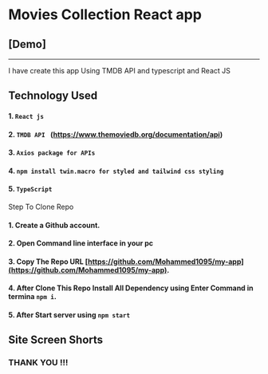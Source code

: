 # Movies Collection React app

## [Demo]

---

I have create this app Using TMDB API and typescript and React JS

## Technology Used

#### 1. `React js`

#### 2. `TMDB API ` (https://www.themoviedb.org/documentation/api)

#### 3. `Axios package for APIs `

#### 4. `npm install twin.macro for styled and tailwind css styling`

#### 5. `TypeScript`

Step To Clone Repo

#### 1. Create a Github account.

#### 2. Open Command line interface in your pc

#### 3. Copy The Repo URL [https://github.com/Mohammed1095/my-app](https://github.com/Mohammed1095/my-app).

#### 4. After Clone This Repo Install All Dependency using Enter Command in termina `npm i`.

#### 5. After Start server using `npm start`

## Site Screen Shorts

### THANK YOU !!!
